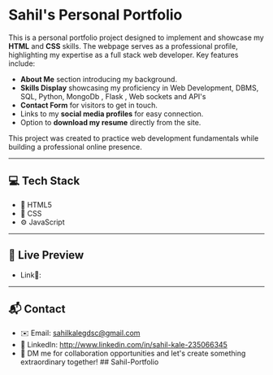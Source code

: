 # Sahil's Personal Portfolio

This is a personal portfolio project designed to implement and showcase my **HTML** and **CSS** skills. 
The webpage serves as a professional profile, highlighting my expertise as a full stack web developer. 
Key features include:

- **About Me** section introducing my background.
- **Skills Display** showcasing my proficiency in Web Development, DBMS, SQL, Python, MongoDb , Flask  , Web sockets  and API's
- **Contact Form** for visitors to get in touch.
- Links to my **social media profiles** for easy connection.
- Option to **download my resume** directly from the site.

This project was created to practice web development fundamentals while building a professional online presence.

---
## 💻 Tech Stack
- 🚀 HTML5  
- 🎨 CSS  
- ⚙️ JavaScript
---

## 🔗 Live Preview
- Link🔗: 
---

## 📬 Contact
- ✉️ Email: sahilkalegdsc@gmail.com
- 🔗 LinkedIn: http://www.linkedin.com/in/sahil-kale-235066345
- 🤝 DM me for collaboration opportunities and let's create something extraordinary together!
##   S a h i l - P o r t f o l i o  
 